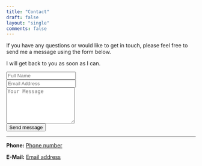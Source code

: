 ```yaml
---
title: "Contact"
draft: false
layout: "single"
comments: false
---
```

<div class="contact-container">
  <p>If you have any questions or would like to get in touch, please feel free to send me a message using the form
below.</p>
  <p>I will get back to you as soon as I can.</p>
  <form target="_blank" action="https://formspree.io/f/xnnpdwkj" method="POST">
    <div class="form-group">
        <div class="form-row">
            <div class="col">
                <input type="text" name="name" class="form-control" placeholder="Full Name" required>
            </div>
            <div class="col">
                <input type="email" name="email" class="form-control" placeholder="Email Address" required>
            </div>
        </div>
    </div>
  <div class="form-group">
    <textarea name="message" class="form-control textarea" placeholder="Your Message" rows="6" required></textarea>
  </div>
  <button type="submit" class="btn">Send message</button>
  </form>
</div>

---

**Phone:** <a href="tel:+4917657755284" class="phone-number">Phone number</a>

**E-Mail:** <a href="mailto:contact@sahraoui-it.com" class="email-address">Email address</a>
